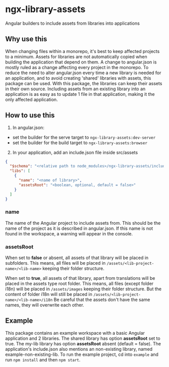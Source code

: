 # ngx-library-assets

Angular builders to include assets from libraries into applications

## Why use this

When changing files within a monorepo, it's best to keep affected projects to a minimum.
Assets for libraries are not automatically copied when building the application that depend on them.
A change to angular.json is mostly ruled as a change affecting every project in the monorepo.
To reduce the need to alter angular.json every time a new library is needed for an application, and to avoid creating 'shared' libraries with assets, this package can be used.
With this package, the libraries can keep their assets in their own source.
Including assets from an existing library into an application is as easy as to update 1 file in that application, making it the only affected application.

## How to use this

1. In angular.json:

* set the builder for the serve target to `ngx-library-assets:dev-server`
* set the builder for the build target to `ngx-library-assets:browser`

2. In your application, add an include.json file inside src/assets

```json
{
  "$schema": "<relative path to node_modules>/ngx-library-assets/include-schema.json",
  "libs": [
    {
      "name": "<name of library>",
      "assetsRoot": "<boolean, optional, default = false>"
    }
  ]
}
```

### name

The name of the Angular project to include assets from.
This should be the name of the project as it is described in angular.json.
If this name is not found in the workspace, a warning will appear in the console.

### assetsRoot

When set to **false** or absent, all assets of that library will be placed in subfolders.
This means, all files will be placed in `/assets/<lib-project-name>/<lib-name>` keeping their folder structure.

When set to **true**, all assets of that library, apart from translations will be placed in the assets type root folder.
This means, all files (except folder i18n) will be placed in `/assets/images` keeping their folder structure.
But the content of folder i18n will still be placed in `/assets/<lib-project-name>/<lib-name>/i18n`
Be careful that the assets don't have the same names, they will overwrite each other.

## Example

This package contains an example workspace with a basic Angular application and 2 libraries.
The shared library has option **assetsRoot** set to true.
The my-lib library has option **assetsRoot** absent (default = false).
The application's include.json also mentions an non-existing library, named example-non-existing-lib.
To run the example project, cd into `example` and run `npm install` and then `npm start`.
